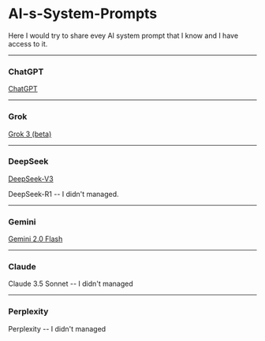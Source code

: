 # AI-s-System-Prompts

Here I would try to share evey AI system prompt that I know and I have access to it.

---

### ChatGPT
[ChatGPT](https://github.com/FlameF0X/AI-s-System-Prompts/blob/main/ChatGPT.md)

---

### Grok
[Grok 3 (beta)](https://github.com/FlameF0X/AI-s-System-Prompts/blob/main/Grok%203%20(beta).md)

---

### DeepSeek
[DeepSeek-V3](https://github.com/FlameF0X/AI-s-System-Prompts/blob/main/DeepSeek-V3)

DeepSeek-R1 -- I didn't managed.

---

### Gemini
[Gemini 2.0 Flash](https://github.com/FlameF0X/AI-s-System-Prompts/blob/main/Gemini%202.0%20Flash.md)

---

### Claude
Claude 3.5 Sonnet -- I didn't managed

---

### Perplexity 
Perplexity -- I didn't managed
